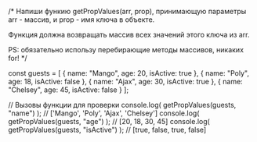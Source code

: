 /*
  Напиши функию getPropValues(arr, prop), принимающую 
  параметры arr - массив, и prop - имя ключа в объекте. 
  
  Функция должна возвращать массив всех значений этого ключа из arr.
  
  PS: обязательно использу перебирающие методы массивов, никаких for!
*/

const guests = [
  { name: "Mango", age: 20, isActive: true },
  { name: "Poly", age: 18, isActive: false },
  { name: "Ajax", age: 30, isActive: true },
  { name: "Chelsey", age: 45, isActive: false }
];

// Вызовы функции для проверки
console.log( getPropValues(guests, "name") ); // ['Mango', 'Poly', 'Ajax', 'Chelsey']
console.log( getPropValues(guests, "age") ); // [20, 18, 30, 45]
console.log( getPropValues(guests, "isActive") ); // [true, false, true, false]
